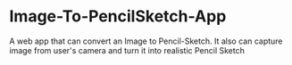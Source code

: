 # Image-To-PencilSketch-App
A web app that can convert an Image to Pencil-Sketch. 
It also can capture image from user's camera and turn it into realistic Pencil Sketch
